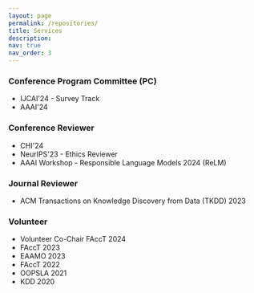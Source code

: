 ```yaml
---
layout: page
permalink: /repositories/
title: Services
description:
nav: true
nav_order: 3
---
```


### Conference Program Committee (PC)

* IJCAI'24 - Survey Track
* AAAI'24

### Conference Reviewer

* CHI'24
* NeurIPS'23 - Ethics Reviewer
* AAAI Workshop - Responsible Language Models 2024 (ReLM)

### Journal Reviewer

* ACM Transactions on Knowledge Discovery from Data (TKDD) 2023

### Volunteer

* Volunteer Co-Chair FAccT 2024
* FAccT 2023
* EAAMO 2023
* FAccT 2022
* OOPSLA 2021
* KDD 2020
